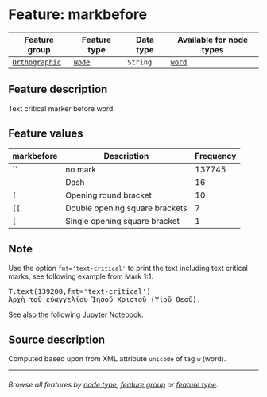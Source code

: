 # Feature: markbefore

Feature group | Feature type | Data type | Available for node types
---  | --- | --- | --- 
[`Orthographic`](featuresbygroup.md#orthographic-features) | [`Node`](featuresbyfeaturetype.md#node-features)  | `String` | [`word`](featuresbynodetype.md#word-nodes)

## Feature description 

Text critical marker before word.

## Feature values 

markbefore | Description | Frequency
---  | --- | ---
`` | no mark | 137745
`—` | Dash | 16
`(` | Opening round bracket| 10
`[[` |Double opening square brackets | 7
`[` |Single opening square bracket | 1

## Note

Use the option `fmt='text-critical'` to print the text including text critical marks, see following example from Mark 1:1.

<pre>
T.text(139200,fmt='text-critical')
Ἀρχὴ τοῦ εὐαγγελίου Ἰησοῦ Χριστοῦ (Υἱοῦ Θεοῦ). 
</pre>

See also the following [Jupyter Notebook](https://nbviewer.org/github/tonyjurg/Nestle1904LFT/blob/main/docs/usecases/various_text_formats.ipynb).

## Source description

Computed based upon from XML attribute `unicode` of tag `w` (word).

---
###### *Browse all features by [node type](featuresbynodetype.md#readme), [feature group](featuresbygroup.md#readme) or [feature type](featuresbyfeaturetype.md#readme).*
